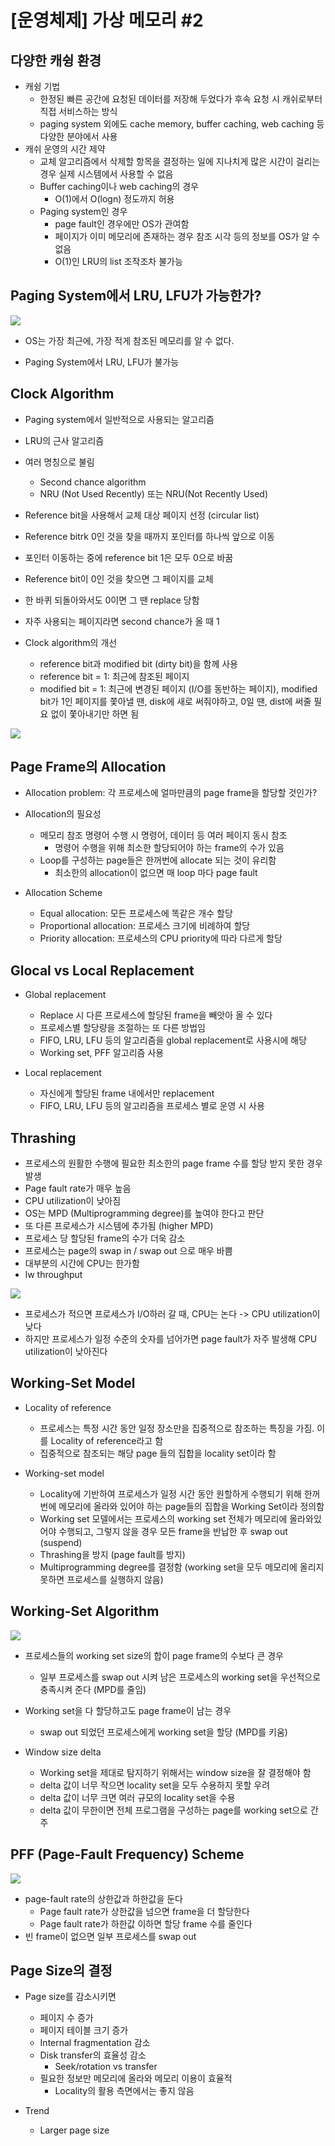 # [운영체제] 가상 메모리 #2

## 다양한 캐슁 환경

- 캐슁 기법
    - 한정된 빠른 공간에 요청된 데이터를 저장해 두었다가 후속 요청 시 캐쉬로부터 직접 서비스하는 방식
    - paging system 외에도 cache memory, buffer caching, web caching 등 다양한 분야에서 사용
- 캐쉬 운영의 시간 제약
    - 교체 알고리즘에서 삭제할 항목을 결정하는 일에 지나치게 많은 시간이 걸리는 경우 실제 시스템에서 사용할 수 없음
    - Buffer caching이나 web caching의 경우
        - O(1)에서 O(logn) 정도까지 허용
    - Paging system인 경우
        - page fault인 경우에만 OS가 관여함
        - 페이지가 이미 메모리에 존재하는 경우 참조 시각 등의 정보를 OS가 알 수 없음
        - O(1)인 LRU의 list 조작조차 불가능

## Paging System에서 LRU, LFU가 가능한가?

![](../../assets/img/posts/운영체제/15-1.png)

- OS는 가장 최근에, 가장 적게 참조된 메모리를 알 수 없다.

- Paging System에서 LRU, LFU가 불가능

## Clock Algorithm

- Paging system에서 일반적으로 사용되는 알고리즘
- LRU의 근사 알고리즘
- 여러 명칭으로 불림
    - Second chance algorithm
    - NRU (Not Used Recently) 또는 NRU(Not Recently Used)
- Reference bit을 사용해서 교체 대상 페이지 선정 (circular list)
- Reference bitrk 0인 것을 찾을 때까지 포인터를 하나씩 앞으로 이동
- 포인터 이동하는 중에 reference bit 1은 모두 0으로 바꿈
- Reference bit이 0인 것을 찾으면 그 페이지를 교체
- 한 바퀴 되돌아와서도 0이면 그 땐 replace 당함
- 자주 사용되는 페이지라면 second chance가 올 때 1

- Clock algorithm의 개선
    - reference bit과 modified bit (dirty bit)을 함께 사용
    - reference bit = 1: 최근에 참조된 페이지
    - modified bit = 1: 최근에 변경된 페이지 (I/O를 동반하는 페이지), modified bit가 1인 페이지를 쫓아낼 땐, disk에 새로 써줘야하고, 0일 땐, dist에 써줄 필요 없이 쫓아내기만 하면 됨

![](../../assets/img/posts/운영체제/15-2.png)

## Page Frame의 Allocation

- Allocation problem: 각 프로세스에 얼마만큼의 page frame을 할당할 것인가?
- Allocation의 필요성
    - 메모리 참조 명령어 수행 시 명령어, 데이터 등 여러 페이지 동시 참조
        - 명령어 수행을 위해 최소한 할당되어야 하는 frame의 수가 있음
    - Loop를 구성하는 page들은 한꺼번에 allocate 되는 것이 유리함
        - 최소한의 allocation이 없으면 매 loop 마다 page fault

- Allocation Scheme
    - Equal allocation: 모든 프로세스에 똑같은 개수 할당
    - Proportional allocation: 프로세스 크기에 비례하여 할당
    - Priority allocation: 프로세스의 CPU priority에 따라 다르게 할당

## Glocal vs Local Replacement

- Global replacement
    - Replace 시 다른 프로세스에 할당된 frame을 빼앗아 올 수 있다
    - 프로세스별 할당량을 조절하는 또 다른 방법임
    - FIFO, LRU, LFU 등의 알고리즘을 global replacement로 사용시에 해당
    - Working set, PFF 알고리즘 사용

- Local replacement
    - 자신에게 할당된 frame 내에서만 replacement
    - FIFO, LRU, LFU 등의 알고리즘을 프로세스 별로 운영 시 사용

## Thrashing

- 프로세스의 원활한 수행에 필요한 최소한의 page frame 수를 할당 받지 못한 경우 발생
- Page fault rate가 매우 높음
- CPU utilization이 낮아짐
- OS는 MPD (Multiprogramming degree)를 높여야 한다고 판단
- 또 다른 프로세스가 시스템에 추가됨 (higher MPD)
- 프로세스 당 할당된 frame의 수가 더욱 감소
- 프로세스는 page의 swap in / swap out 으로 매우 바쁨
- 대부분의 시간에 CPU는 한가함
- lw throughput

![](../../assets/img/posts/운영체제/15-3.png)

- 프로세스가 적으면 프로세스가 I/O하러 갈 때, CPU는 논다 -> CPU utilization이 낮다
- 하지만 프로세스가 일정 수준의 숫자를 넘어가면 page fault가 자주 발생해 CPU utilization이 낮아진다

## Working-Set Model

- Locality of reference
    - 프로세스는 특정 시간 동안 일정 장소만을 집중적으로 참조하는 특징을 가짐. 이를 Locality of reference라고 함
    - 집중적으로 참조되는 해당 page 들의 집합을 locality set이라 함

- Working-set model
    - Locality에 기반하여 프로세스가 일정 시간 동안 원할하게 수행되기 위해 한꺼번에 메모리에 올라와 있어야 하는 page들의 집합을 Working Set이라 정의함
    - Working set 모델에서는 프로세스의 working set 전체가 메모리에 올라와있어야 수행되고, 그렇지 않을 경우 모든 frame을 반납한 후 swap out (suspend)
    - Thrashing을 방지 (page fault를 방지)
    - Multiprogramming degree를 결정함 (working set을 모두 메모리에 올리지 못하면 프로세스를 실행하지 않음)

## Working-Set Algorithm

![](../../assets/img/posts/운영체제/15-4.png)

- 프로세스들의 working set size의 합이 page frame의 수보다 큰 경우
    - 일부 프로세스를 swap out 시켜 남은 프로세스의 working set을 우선적으로 충족시켜 준다 (MPD를 줄임)
- Working set을 다 할당하고도 page frame이 남는 경우
    - swap out 되었던 프로세스에게 working set을 할당 (MPD를 키움)

- Window size delta
    - Working set을 제대로 탐지하기 위해서는 window size을 잘 결정해야 함
    - delta 값이 너무 작으면 locality set을 모두 수용하지 못할 우려
    - delta 값이 너무 크면 여러 규모의 locality set을 수용
    - delta 값이 무한이면 전체 프로그램을 구성하는 page를 working set으로 간주

## PFF (Page-Fault Frequency) Scheme

![](../../assets/img/posts/운영체제/15-5.png)

- page-fault rate의 상한값과 하한값을 둔다
    - Page fault rate가 상한값을 넘으면 frame을 더 할당한다
    - Page fault rate가 하한값 이하면 할당 frame 수를 줄인다
- 빈 frame이 없으면 일부 프로세스를 swap out

## Page Size의 결정

- Page size를 감소시키면
    - 페이지 수 증가
    - 페이지 테이블 크기 증가
    - Internal fragmentation 감소
    - Disk transfer의 효율성 감소
        - Seek/rotation vs transfer
    - 필요한 정보만 메모리에 올라와 메모리 이용이 효율적
        - Locality의 활용 측면에서는 좋지 않음

- Trend
    - Larger page size